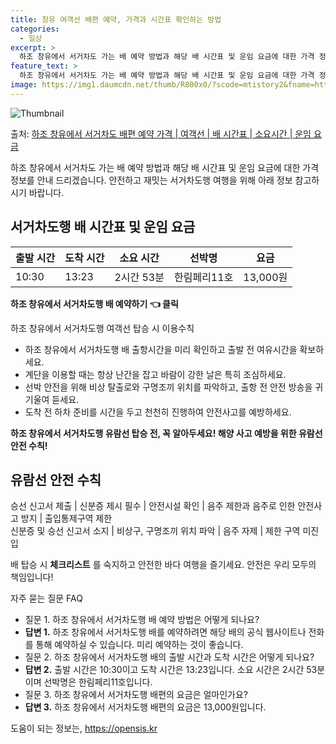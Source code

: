 ```yaml
---
title: 창유 여객선 배편 예약, 가격과 시간표 확인하는 방법
categories:
  - 일상
excerpt: >
  하조 창유에서 서거차도 가는 배 예약 방법과 해당 배 시간표 및 운임 요금에 대한 가격 정보를 안내 드리겠습니다. 안전하고 재밋는 서거차도행 여행을 위해 아래 정보 참고하시기 바랍니다. 서거차도행 배편 예약하기 👈 클릭하조 창유에서 서거차도행 배 시간표출발 시간도착 시간소요 시간선박명요금10:3013:232시간 53분한림페리11호13,000원서거차도행 배편 예약하기 👈 클릭하조 창유에서 서거차도행 여객선 탑승 시 이용수칙하조 창유에서 서거차도행 배 출항시간을 미리 확인하고 출발 전 여유시간을 확보하세요. 계단을 이용할 때는 항상 난간을 잡고 바람이 강한 날은 특히 조심하세요. 선박 안전을 위해 비상 탈출로와 구명조끼 위치를 파악하고, 출항 전 안전 방송을 귀기울여 듣세요. 도착 전 하차 준비를 시간을 두..
feature_text: >
  하조 창유에서 서거차도 가는 배 예약 방법과 해당 배 시간표 및 운임 요금에 대한 가격 정보를 안내 드리겠습니다. 안전하고 재밋는 서거차도행 여행을 위해 아래 정보 참고하시기 바랍니다. 서거차도행 배편 예약하기 👈 클릭하조 창유에서 서거차도행 배 시간표출발 시간도착 시간소요 시간선박명요금10:3013:232시간 53분한림페리11호13,000원서거차도행 배편 예약하기 👈 클릭하조 창유에서 서거차도행 여객선 탑승 시 이용수칙하조 창유에서 서거차도행 배 출항시간을 미리 확인하고 출발 전 여유시간을 확보하세요. 계단을 이용할 때는 항상 난간을 잡고 바람이 강한 날은 특히 조심하세요. 선박 안전을 위해 비상 탈출로와 구명조끼 위치를 파악하고, 출항 전 안전 방송을 귀기울여 듣세요. 도착 전 하차 준비를 시간을 두..
image: https://img1.daumcdn.net/thumb/R800x0/?scode=mtistory2&fname=https%3A%2F%2Fblog.kakaocdn.net%2Fdn%2FbUEEBX%2FbtsHBMmkVz1%2FZS85ezXXFwIKfhScc44Fck%2Fimg.webp
---
```


![Thumbnail](https://img1.daumcdn.net/thumb/R800x0/?scode=mtistory2&fname=https%3A%2F%2Fblog.kakaocdn.net%2Fdn%2FbUEEBX%2FbtsHBMmkVz1%2FZS85ezXXFwIKfhScc44Fck%2Fimg.webp)

<p>출처: <a href="https://opensis.kr/entry/%ED%95%98%EC%A1%B0-%EC%B0%BD%EC%9C%A0%EC%97%90%EC%84%9C-%EC%84%9C%EA%B1%B0%EC%B0%A8%EB%8F%84-%EB%B0%B0%ED%8E%B8-%EC%98%88%EC%95%BD-%EA%B0%80%EA%B2%A9-%EC%97%AC%EA%B0%9D%EC%84%A0-%EB%B0%B0-%EC%8B%9C%EA%B0%84%ED%91%9C-%EC%86%8C%EC%9A%94%EC%8B%9C%EA%B0%84-%EC%9A%B4%EC%9E%84-%EC%9A%94%EA%B8%88" rel="dofollow">하조 창유에서 서거차도 배편 예약 가격 | 여객선 | 배 시간표 | 소요시간 | 운임 요금</a> </p>

하조 창유에서 서거차도 가는 배 예약 방법과 해당 배 시간표 및 운임 요금에 대한 가격 정보를 안내 드리겠습니다. 안전하고 재밋는 서거차도행
여행을 위해 아래 정보 참고하시기 바랍니다.

## 서거차도행 배 시간표 및 운임 요금

**출발 시간** | **도착 시간** | **소요 시간** | **선박명** | **요금**  
---|---|---|---|---  
10:30 | 13:23 | 2시간 53분 | 한림페리11호 | 13,000원  
  
**하조 창유에서 서거차도행 배 예약하기 👈 클릭**

하조 창유에서 서거차도행 여객선 탑승 시 이용수칙

  * 하조 창유에서 서거차도행 배 출항시간을 미리 확인하고 출발 전 여유시간을 확보하세요.
  * 계단을 이용할 때는 항상 난간을 잡고 바람이 강한 날은 특히 조심하세요.
  * 선박 안전을 위해 비상 탈출로와 구명조끼 위치를 파악하고, 출항 전 안전 방송을 귀기울여 듣세요.
  * 도착 전 하차 준비를 시간을 두고 천천히 진행하여 안전사고를 예방하세요.

**하조 창유에서 서거차도행 유람선 탑승 전, 꼭 알아두세요! 해양 사고 예방을 위한 유람선 안전 수칙!**

**유람선 안전 수칙**  
---  
승선 신고서 제출 | 신분증 제시 필수 | 안전시설 확인 | 음주 제한과 음주로 인한 안전사고 방지 | 출입통제구역 제한  
신분증 및 승선 신고서 소지 | 비상구, 구명조끼 위치 파악 | 음주 자제 | 제한 구역 미진입  
  
배 탑승 시 **체크리스트** 를 숙지하고 안전한 바다 여행을 즐기세요. 안전은 우리 모두의 책임입니다!

자주 묻는 질문 FAQ

  * 질문 1. 하조 창유에서 서거차도행 배 예약 방법은 어떻게 되나요?
  * **답변 1.** 하조 창유에서 서거차도행 배를 예약하려면 해당 배의 공식 웹사이트나 전화를 통해 예약하실 수 있습니다. 미리 예약하는 것이 좋습니다.
  * 질문 2. 하조 창유에서 서거차도행 배의 출발 시간과 도착 시간은 어떻게 되나요?
  * **답변 2.** 출발 시간은 10:30이고 도착 시간은 13:23입니다. 소요 시간은 2시간 53분이며 선박명은 한림페리11호입니다.
  * 질문 3. 하조 창유에서 서거차도행 배편의 요금은 얼마인가요?
  * **답변 3.** 하조 창유에서 서거차도행 배편의 요금은 13,000원입니다.

 

도움이 되는 정보는, <a href="https://opensis.kr" rel="dofollow">https://opensis.kr</a>


